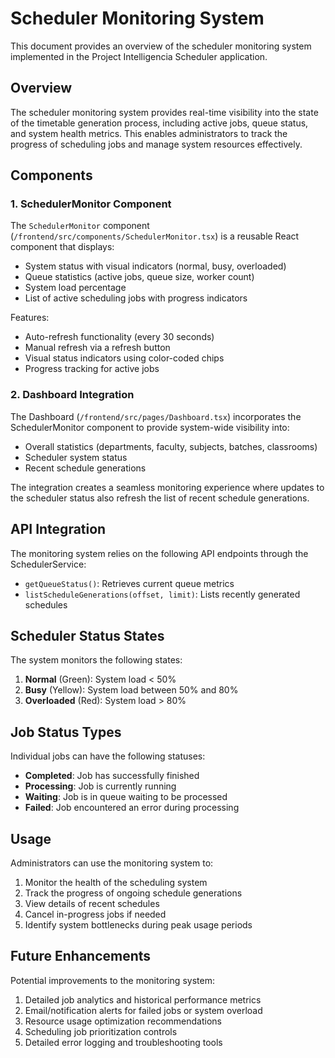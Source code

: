 # Scheduler Monitoring System

This document provides an overview of the scheduler monitoring system implemented in the Project Intelligencia Scheduler application.

## Overview

The scheduler monitoring system provides real-time visibility into the state of the timetable generation process, including active jobs, queue status, and system health metrics. This enables administrators to track the progress of scheduling jobs and manage system resources effectively.

## Components

### 1. SchedulerMonitor Component

The `SchedulerMonitor` component (`/frontend/src/components/SchedulerMonitor.tsx`) is a reusable React component that displays:

- System status with visual indicators (normal, busy, overloaded)
- Queue statistics (active jobs, queue size, worker count)
- System load percentage
- List of active scheduling jobs with progress indicators

Features:
- Auto-refresh functionality (every 30 seconds)
- Manual refresh via a refresh button
- Visual status indicators using color-coded chips
- Progress tracking for active jobs

### 2. Dashboard Integration

The Dashboard (`/frontend/src/pages/Dashboard.tsx`) incorporates the SchedulerMonitor component to provide system-wide visibility into:

- Overall statistics (departments, faculty, subjects, batches, classrooms)
- Scheduler system status
- Recent schedule generations

The integration creates a seamless monitoring experience where updates to the scheduler status also refresh the list of recent schedule generations.

## API Integration

The monitoring system relies on the following API endpoints through the SchedulerService:

- `getQueueStatus()`: Retrieves current queue metrics
- `listScheduleGenerations(offset, limit)`: Lists recently generated schedules

## Scheduler Status States

The system monitors the following states:

1. **Normal** (Green): System load < 50%
2. **Busy** (Yellow): System load between 50% and 80%
3. **Overloaded** (Red): System load > 80%

## Job Status Types

Individual jobs can have the following statuses:

- **Completed**: Job has successfully finished
- **Processing**: Job is currently running
- **Waiting**: Job is in queue waiting to be processed
- **Failed**: Job encountered an error during processing

## Usage

Administrators can use the monitoring system to:

1. Monitor the health of the scheduling system
2. Track the progress of ongoing schedule generations
3. View details of recent schedules
4. Cancel in-progress jobs if needed
5. Identify system bottlenecks during peak usage periods

## Future Enhancements

Potential improvements to the monitoring system:

1. Detailed job analytics and historical performance metrics
2. Email/notification alerts for failed jobs or system overload
3. Resource usage optimization recommendations
4. Scheduling job prioritization controls
5. Detailed error logging and troubleshooting tools
